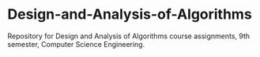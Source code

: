 # Design-and-Analysis-of-Algorithms
Repository for Design and Analysis of Algorithms course assignments, 9th semester, Computer Science Engineering.
